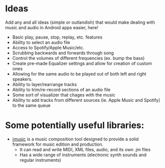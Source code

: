 # Ideas
Add any and all ideas (simple or outlandish) that would make dealing with music and audio in Android apps easier, here!

* Basic play, pause, stop, replay, etc. features
* Ability to select an audio file
* Access to Spotify/Apple Music/etc.
* Scrubbing backwards and forwards through song
* Control the volumes of different frequencies (ex. bump the bass)
* Create pre-made Equalizer settings and allow for creation of custom ones
* Allowing for the same audio to be played out of both left and right speakers.
* Ability to layer/rearrange tracks
* Ability to trim/re-record sections of an audio file
* Some sort of visualizer that chages with the music
* Ability to add tracks from different sources (ie. Apple Music and Spotify) to the same queue

# Some potentially useful libraries:
* [jmusic](http://explodingart.com/jmusic/) is a music composition tool designed to provide a solid framework for music edition and production.
  * It can read and write MIDI, XML files, audio, and its own .jm files
  * Has a wide range of instruments (electronic synth sounds and regular instruments)
    
